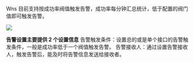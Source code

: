 Wns 目前支持按成功率阀值触发告警，成功率每分钟汇总统计，低于配置的阀门值即可触发告警。

![](http://imgcache.tcecqpoc.fsphere.cn/image/main.qcloudimg.com/raw/43f16ed2a3ad046cc2994b0b359df8c5.jpg)

**告警设置主要提供 2 个设置信息** 
告警触发条件：设置总的或是单个接口的告警触发条件，一般是成功率低于一个阀值触发告警。
告警接收人：通过设置告警接收人，触发告警后，能及时将告警信息发送给接收者。